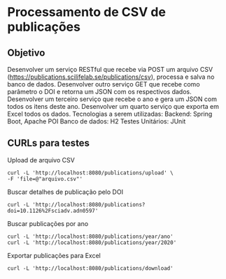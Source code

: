 # Processamento de CSV de publicações

## Objetivo 

Desenvolver um serviço RESTful que recebe via POST um
arquivo CSV (https://publications.scilifelab.se/publications/csv),
processa e salva no banco de dados. Desenvolver outro serviço GET que recebe como parâmetro o DOI e retorna um JSON com os respectivos dados. Desenvolver um terceiro serviço que recebe
o ano e gera um JSON com todos os itens deste ano.
Desenvolver um quarto serviço que exporta em Excel todos os
dados.
Tecnologias a serem utilizadas:
Backend: Spring Boot, Apache POI
Banco de dados: H2
Testes Unitários: JUnit

## CURLs para testes

Upload de arquivo CSV
```
curl -L 'http://localhost:8080/publications/upload' \
-F 'file=@"arquivo.csv"'
```

Buscar detalhes de publicação pelo DOI
```
curl -L 'http://localhost:8080/publications?doi=10.1126%2Fsciadv.adn0597'
```

Buscar publicações por ano
```
curl -L 'http://localhost:8080/publications/year/ano'
curl -L 'http://localhost:8080/publications/year/2020'
```

Exportar publicações para Excel
```
curl -L 'http://localhost:8080/publications/download'
```